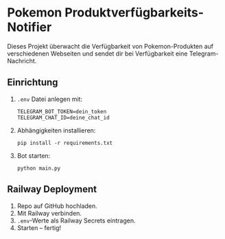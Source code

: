 # Pokemon Produktverfügbarkeits-Notifier

Dieses Projekt überwacht die Verfügbarkeit von Pokemon-Produkten auf verschiedenen Webseiten und sendet dir bei Verfügbarkeit eine Telegram-Nachricht.

## Einrichtung

1. `.env` Datei anlegen mit:
   ```
   TELEGRAM_BOT_TOKEN=dein_token
   TELEGRAM_CHAT_ID=deine_chat_id
   ```

2. Abhängigkeiten installieren:
   ```
   pip install -r requirements.txt
   ```

3. Bot starten:
   ```
   python main.py
   ```

## Railway Deployment

1. Repo auf GitHub hochladen.
2. Mit Railway verbinden.
3. `.env`-Werte als Railway Secrets eintragen.
4. Starten – fertig!